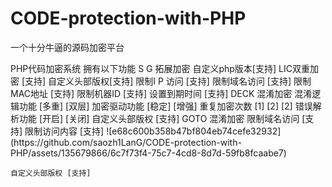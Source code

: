 # CODE-protection-with-PHP
<p>一个十分牛逼的源码加密平台</p>
PHP代码加密系统
<h>拥有以下功能</h>
S G 拓展加密
       自定义php版本[支持]
        LIC双重加密 [支持]
        自定义头部版权[支持]
      限制I P 访问 [支持]
       限制域名访问 [支持]
        限制MAC地址 [支持]
       限制机器ID [支持]
       设置到期时间 [支持]
DECK 混淆加密
    混淆逻辑功能 [多重] [双层]
    加密驱动功能 [稳定] [增强]
    重复加密次数 [1] [2] [2]
    错误解析功能 [开启] [关闭]
    自定义头部版权 [支持]
GOTO 混淆加密
    限制域名访问 [支持]
    限制访问内容 [支持]
    ![e68c600b358b47bf804eb74cefe32932](https://github.com/saozh1LanG/CODE-protection-with-PHP/assets/135679866/6c7f73f4-75c7-4cd8-8d7d-59fb8fcaabe7)

    自定义头部版权 [支持]
 

